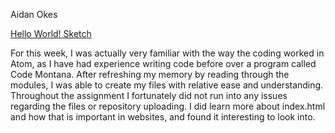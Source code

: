 Aidan Okes

[Hello World! Sketch](https://aokes.github.io/120-Work-Space/hw-3/)

For this week, I was actually very familiar with the way the coding worked in Atom, as I have had experience writing code before over a program called Code Montana.  After refreshing my memory by reading through the modules, I was able to create my files with relative ease and understanding. Throughout the assignment I fortunately did not run into any issues regarding the files or repository uploading.  I did learn more about index.html and how that is important in websites, and found it interesting to look into.
